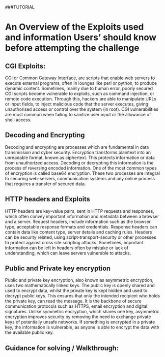 ###TUTORIAL

# An Overview of the Exploits used and information Users’ should know before attempting the challenge

## CGI Exploits:
CGI or Common Gateway Interface, are scripts that enable web servers to execute external programs, often in lounges like perl or python, to produce dynamic content. Sometimes, mainly due to human error, poorly secured CGI scripts become vulnerable to exploits, such as command injection, or remote code execution. Through this, hackers are able to manipulate URLs or input fields, to inject malicious code that the server executes, giving unauthorised access or control over the system (in root). CGI vulnerabilities are most common when failing to sanitize user input or the allowance of shell access. 

## Decoding and Encrypting 
Decoding and encrypting are processes which are fundamental in data transmission and cyber security. Encryption transforms plaintext into an unreadable format, known as ciphertext. This protects information or data from unauthorized access. Decoding or decrypting this information is the process of reversing encoded information. One of the most common types of encryption is called base64 encryption. These two processes are integral to securing web-servers, communication systems and any online process that requires a transfer of secured data.

## HTTP headers and Exploits
HTTP headers are key-value pairs, sent in HTTP requests and responses, which often convey important information and metadata between a browser and a server. Request headers, include information such as the browser type, acceptable response formats and credentials. Response headers can contain data like content type, server details and caching rules. Headers can be security related, using script-transport-security or other processes to protect against cross site scripting attacks. Sometimes, important information can be left in headers often by mistake or lack of understanding, which can leave servers vulnerable to attacks. 

## Public and Private key encryption
Public and private key encryption, also known as asymmetric encryption, uses two mathematically linked keys. The public key is openly shared and used to encrypt data, whilst the private key is kept hidden and used to decrypt public keys. This ensures that only the intended recipient who holds the private key, can read the message. It is the backbone of secure communication protocols such as HTTPS, email encryption and digital signatures. Unlike symmetric encryption, which shares one key, asymmetric encryption improves security by removing the need to exchange private keys of potentially unsafe networks. If something is encrypted in a private key, the information is vulnerable, as anyone is able to encrypt the data with the available public key.

## Guidance for solving / Walkthrough:

